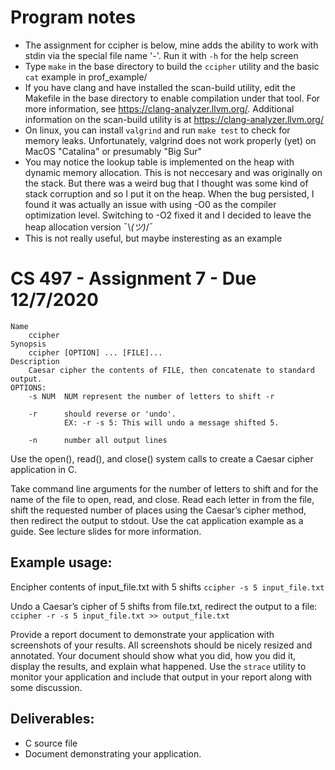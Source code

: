 # Program notes
- The assignment for ccipher is below, mine adds the ability to work with stdin via the special file name '-'. Run it with `-h` for the help screen
- Type `make` in the base directory to build the `ccipher` utility and the basic `cat` example in prof_example/
- If you have clang and have installed the scan-build utility, edit the Makefile in the base directory to enable compilation under that tool. For more information, see https://clang-analyzer.llvm.org/. Additional information on the scan-build utility is at https://clang-analyzer.llvm.org/
- On linux, you can install `valgrind` and run `make test` to check for memory leaks. Unfortunately, valgrind does not work properly (yet) on MacOS "Catalina" or presumably "Big Sur"
- You may notice the lookup table is implemented on the heap with dynamic memory allocation. This is not neccesary and was originally on the stack. But there was a weird bug that I thought was some kind of stack corruption and so I put it on the heap. When the bug persisted, I found it was actually an issue with using -O0 as the compiler optimization level. Switching to -O2 fixed it and I decided to leave the heap allocation version ¯\\_(ツ)_/¯
- This is not really useful, but maybe insteresting as an example


# CS 497 - Assignment 7 - Due 12/7/2020
```
Name
    ccipher
Synopsis
    ccipher [OPTION] ... [FILE]...
Description
    Caesar cipher the contents of FILE, then concatenate to standard output.
OPTIONS:
    -s NUM  NUM represent the number of letters to shift -r

    -r      should reverse or 'undo'.
            EX: -r -s 5: This will undo a message shifted 5.

    -n      number all output lines
```

Use the open(), read(), and close() system calls to create a Caesar cipher application in C.

Take command line arguments for the number of letters to shift and for the name of the file to open, read, and close.
Read each letter in from the file, shift the requested number of places using the Caesar’s cipher method, then redirect the output to stdout.
Use the cat application example as a guide. See lecture slides for more information.

## Example usage:
Encipher contents of input_file.txt with 5 shifts
`ccipher -s 5 input_file.txt`

Undo a Caesar’s cipher of 5 shifts from file.txt, redirect the output to a file:
`ccipher -r -s 5 input_file.txt >> output_file.txt`

Provide a report document to demonstrate your application with screenshots of your results. All screenshots should be nicely resized and annotated. Your document should show what you did, how you did it, display the results, and explain what happened. Use the `strace` utility to monitor your application and include that output in your report along with some discussion.

## Deliverables:
- C source file
- Document demonstrating your application.
